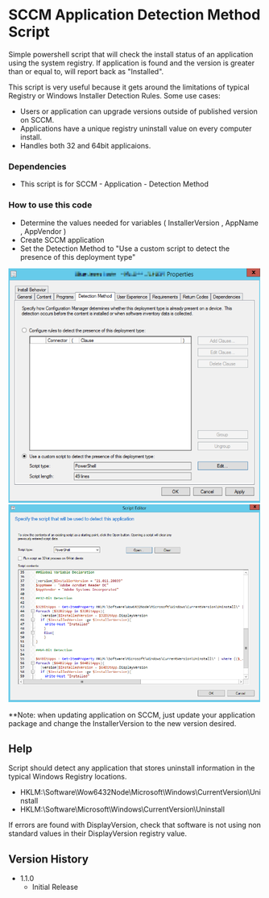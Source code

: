 # SCCM Application Detection Method Script

Simple powershell script that will check the install status of an application using the system registry. 
If application is found and the version is greater than or equal to, will report back as "Installed".

This script is very useful because it gets around the limitations of typical Registry or Windows Installer Detection Rules. 
Some use cases:

* Users or application can upgrade versions outside of published version on SCCM. 
* Applications have a unique registry uninstall value on every computer install.
* Handles both 32 and 64bit applicaions. 

### Dependencies

* This script is for SCCM - Application - Detection Method

### How to use this code

* Determine the values needed for variables ( InstallerVersion , AppName , AppVendor )
* Create SCCM application 
* Set the Detection Method to "Use a custom script to detect the presence of this deployment type"

<img src="https://github.com/C-Payton/SCCM-Scripts/blob/main/DetectionMethod/Detect_App1.png" width="500" height="465"/>&nbsp;
<img src="https://github.com/C-Payton/SCCM-Scripts/blob/main/DetectionMethod/Detect_App2.png" width="500" height="392"/>&nbsp;

**Note: when updating application on SCCM, just update your application package and change the InstallerVersion to the new version desired. 

## Help

Script should detect any application that stores uninstall information in the typical Windows Registry locations. 
 * HKLM:\Software\Wow6432Node\Microsoft\Windows\CurrentVersion\Uninstall
 * HKLM:\Software\Microsoft\Windows\CurrentVersion\Uninstall

If errors are found with DisplayVersion, check that software is not using non standard values in their DisplayVersion registry value. 

## Version History

* 1.1.0
    * Initial Release
